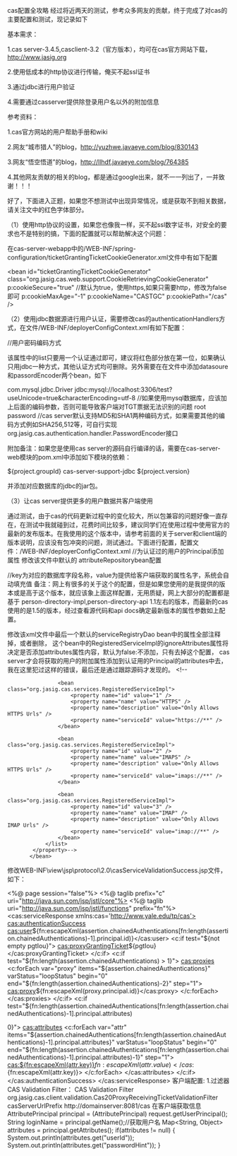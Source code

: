 cas配置全攻略
经过将近两天的测试，参考众多网友的贡献，终于完成了对cas的主要配置和测试，现记录如下

基本需求：

1.cas server-3.4.5,casclient-3.2（官方版本），均可在cas官方网站下载，http://www.jasig.org

2.使用低成本的http协议进行传输，俺买不起ssl证书

3.通过jdbc进行用户验证

4.需要通过casserver提供除登录用户名以外的附加信息

参考资料：

1.cas官方网站的用户帮助手册和wiki

2.网友“城市猎人”的blog，http://yuzhwe.javaeye.com/blog/830143

3.网友“悟空悟道”的blog，http://llhdf.javaeye.com/blog/764385

4.其他网友贡献的相关的blog，都是通过google出来，就不一一列出了，一并致谢！！！

好了，下面进入正题，如果您不想测试中出现异常情况，或是获取不到相关数据，请关注文中的红色字体部分。

（1）使用http协议的设置，如果您也像我一样，买不起ssl数字证书，对安全的要求也不是特别的搞，下面的配置就可以帮助解决这个问题：

在cas-server-webapp中的/WEB-INF/spring-configuration/ticketGrantingTicketCookieGenerator.xml文件中有如下配置

<bean id="ticketGrantingTicketCookieGenerator" class="org.jasig.cas.web.support.CookieRetrievingCookieGenerator"
  p:cookieSecure="true"     //默认为true，使用https,如果只需要http，修改为false即可
  p:cookieMaxAge="-1"
  p:cookieName="CASTGC"
  p:cookiePath="/cas" />

 （2）使用jdbc数据源进行用户认证，需要修改cas的authenticationHandlers方式，在文件/WEB-INF/deployerConfigContext.xml有如下配置：

<property name="authenticationHandlers">
   <list>
    <!--
     | This is the authentication handler that authenticates services by means of callback via SSL, thereby validating
     | a server side SSL certificate.
     +-->
    <bean class="org.jasig.cas.authentication.handler.support.HttpBasedServiceCredentialsAuthenticationHandler"
     p:httpClient-ref="httpClient" />
    <!--
     | This is the authentication handler declaration that every CAS deployer will need to change before deploying CAS 
     | into production.  The default SimpleTestUsernamePasswordAuthenticationHandler authenticates UsernamePasswordCredentials
     | where the username equals the password.  You will need to replace this with an AuthenticationHandler that implements your
     | local authentication strategy.  You might accomplish this by coding a new such handler and declaring
     | edu.someschool.its.cas.MySpecialHandler here, or you might use one of the handlers provided in the adaptors modules.
     +-->
    <!--<bean class="org.jasig.cas.authentication.handler.support.SimpleTestUsernamePasswordAuthenticationHandler" />-->
     <bean  class="org.jasig.cas.adaptors.jdbc.QueryDatabaseAuthenticationHandler">
         <property name="dataSource" ref="dataSource" />
        <property name="sql" value="select password from userInfo where username=? and enabled=true" />
         //用户密码编码方式
         <property name="passwordEncoder"
           ref="passwordEncoderBean"/>
         </bean>  
   </list>
  </property>

该属性中的list只要用一个认证通过即可，建议将红色部分放在第一位，如果确认只用jdbc一种方式，其他认证方式均可删除。另外需要在在文件中添加datasoure和passordEncoder两个bean，如下

<!-- Data source definition -->
 <bean id="dataSource" class="org.springframework.jdbc.datasource.DriverManagerDataSource">
  <property name="driverClassName">
    <value>com.mysql.jdbc.Driver</value>
  </property>
  <property name="url">
    <value>jdbc:mysql://localhost:3306/test?useUnicode=true&amp;characterEncoding=utf-8</value>    //如果使用mysql数据库，应该加上后面的编码参数，否则可能导致客户端对TGT票据无法识别的问题
  </property>
  <property name="username"><value>root</value></property>
  <property name="password"><value>password</value></property>
 </bean>
 <bean id="passwordEncoderBean" class="org.jasig.cas.authentication.handler.DefaultPasswordEncoder">
        <constructor-arg value="SHA1" />  //cas 
server默认支持MD5和SHA1两种编码方式，如果需要其他的编码方式例如SHA256,512等，可自行实现org.jasig.cas.authentication.handler.PasswordEncoder接口
    </bean>

附加备注：如果您是使用cas server的源码自行编译的话，需要在cas-server-web模块的pom.xml中添加如下模块的依赖：

<dependency>
       <groupId>${project.groupId}</groupId>
       <artifactId>cas-server-support-jdbc</artifactId>
       <version>${project.version}</version>
  </dependency>  

并添加对应数据库的jdbc的jar包。

（3）让cas server提供更多的用户数据共客户端使用

通过测试，由于cas的代码更新过程中的变化较大，所以包兼容的问题好像一直存在，在测试中我就碰到过，花费时间比较多，建议同学们在使用过程中使用官方的最新的发布版本。在我使用的这个版本中，请参考前面的关于server和client端的版本说明，应该没有包冲突的问题，测试通过。下面进行配置，配置文件：/WEB-INF/deployerConfigContext.xml
<property name="credentialsToPrincipalResolvers">
   <list>
       <!--<bean class="org.jasig.cas.authentication.principal.UsernamePasswordCredentialsToPrincipalResolver" />-->
    <!-- modify on 2011-01-18,add user info -->
    <bean class="org.jasig.cas.authentication.principal.UsernamePasswordCredentialsToPrincipalResolver" > 
      <property name="attributeRepository" >   //为认证过的用户的Principal添加属性
      <ref local="attributeRepository"/>
     </property> 
    </bean>
      <bean
     class="org.jasig.cas.authentication.principal.HttpBasedServiceCredentialsToPrincipalResolver" />
   </list>
  </property>
 修改该文件中默认的 attributeRepositorybean配置
<!-- 在这里配置获取更多用户的信息 -->
 <bean id="attributeRepository" class="org.jasig.services.persondir.support.jdbc.SingleRowJdbcPersonAttributeDao">
  <constructor-arg index="0" ref="dataSource" />
  <constructor-arg index="1" value="select id as UId, password_hint as ph from userInfo where username=? and enabled=true" />
  <property name="queryAttributeMapping">
   <map>
   <entry key="username" value="uid"/><!-- 这里必须这么写，系统会自己匹配，貌似和where语句后面的用户名字段的拼写没有什么关系 -->
   </map>
  </property>
   <!-- 要获取的属性在这里配置 -->
  <property name="resultAttributeMapping">
   <map>
   <entry key="UId" value="userId" /> //key为对应的数据库字段名称，value为提供给客户端获取的属性名字，系统会自动填充值
   <entry key="ph" value="passwordHint" />   
   </map>
  </property>
</bean> 
备注：网上有很多的关于这个的配置，但是如果您使用的是我提供的版本或是高于这个版本，就应该象上面这样配置，无用质疑，网上大部分的配置都是基于
person-directory-impl,person-directory-api 
1.1左右的版本，而最新的cas使用的是1.5的版本，经过查看源代码和api docs确定最新版本的属性参数如上配置。

修改该xml文件中最后一个默认的serviceRegistryDao bean中的属性全部注释掉，或者删除，
这个bean中的RegisteredServiceImpl的ignoreAttributes属性将决定是否添加attributes属性内容，默认为false:不添加，只有去掉这个配置，
cas server才会将获取的用户的附加属性添加到认证用的Principal的attributes中去，我在这里犯过这样的错误，最后还是通过跟踪源码才发现的。
<bean
  id="serviceRegistryDao"
        class="org.jasig.cas.services.InMemoryServiceRegistryDaoImpl">
        <!--
            <property name="registeredServices">
                <list>
                    <bean class="org.jasig.cas.services.RegisteredServiceImpl">
                        <property name="id" value="0" />
                        <property name="name" value="HTTP" />
                        <property name="description" value="Only Allows HTTP Urls" />
                        <property name="serviceId" value="http://**" />
                    </bean>

                    <bean class="org.jasig.cas.services.RegisteredServiceImpl">
                        <property name="id" value="1" />
                        <property name="name" value="HTTPS" />
                        <property name="description" value="Only Allows HTTPS Urls" />
                        <property name="serviceId" value="https://**" />
                    </bean>

                    <bean class="org.jasig.cas.services.RegisteredServiceImpl">
                        <property name="id" value="2" />
                        <property name="name" value="IMAPS" />
                        <property name="description" value="Only Allows HTTPS Urls" />
                        <property name="serviceId" value="imaps://**" />
                    </bean>

                    <bean class="org.jasig.cas.services.RegisteredServiceImpl">
                        <property name="id" value="3" />
                        <property name="name" value="IMAP" />
                        <property name="description" value="Only Allows IMAP Urls" />
                        <property name="serviceId" value="imap://**" />
                    </bean>
                </list>
            </property>-->
           </bean>

 修改WEB-INF\view\jsp\protocol\2.0\casServiceValidationSuccess.jsp文件，如下：

<%@ page session="false"%>
<%@ taglib prefix="c" uri="http://java.sun.com/jsp/jstl/core"%>
<%@ taglib uri="http://java.sun.com/jsp/jstl/functions" prefix="fn"%>
<cas:serviceResponse xmlns:cas='http://www.yale.edu/tp/cas'>
 <cas:authenticationSuccess>
  <cas:user>${fn:escapeXml(assertion.chainedAuthentications[fn:length(assertion.chainedAuthentications)-1].principal.id)}</cas:user>
  <c:if test="${not empty pgtIou}">
   <cas:proxyGrantingTicket>${pgtIou}</cas:proxyGrantingTicket>
  </c:if>
  <c:if test="${fn:length(assertion.chainedAuthentications) > 1}">
   <cas:proxies>
    <c:forEach var="proxy" items="${assertion.chainedAuthentications}"
     varStatus="loopStatus" begin="0"
     end="${fn:length(assertion.chainedAuthentications)-2}" step="1">
     <cas:proxy>${fn:escapeXml(proxy.principal.id)}</cas:proxy>
    </c:forEach>
   </cas:proxies>
  </c:if>
   <c:if
   test="${fn:length(assertion.chainedAuthentications[fn:length(assertion.chainedAuthentications)-1].principal.attributes)

> 
0}">
   <cas:attributes>
    <c:forEach 
var="attr"
     items="${assertion.chainedAuthentications[fn:length(assertion.chainedAuthentications)-1].principal.attributes}"
     varStatus="loopStatus" 
begin="0"
     end="${fn:length(assertion.chainedAuthentications[fn:length(assertion.chainedAuthentications)-1].principal.attributes)-1}"
     step="1">
     <cas:${fn:escapeXml(attr.key)}>${fn:escapeXml(attr.value)}</cas:${fn:escapeXml(attr.key)}>
    </c:forEach>
   </cas:attributes>
  </c:if>
 </cas:authenticationSuccess>
</cas:serviceResponse>
客户端配置:
1.过滤器CAS Validation Filter：
<filter>
  <filter-name>CAS Validation Filter</filter-name>
  <filter-class> org.jasig.cas.client.validation.Cas20ProxyReceivingTicketValidationFilter</filter-class>
  <init-param>
    <param-name>casServerUrlPrefix</param-name>
    <param-value>http://domainserver:8081/cas</param-value>
  </init-param>
</filter>
在客户端获取信息
AttributePrincipal principal = (AttributePrincipal) request.getUserPrincipal();
String loginName = principal.getName();//获取用户名
Map<String, Object> attributes = principal.getAttributes();
if(attributes != null) {
 System.out.println(attributes.get("userId"));
 System.out.println(attributes.get("passwordHint")); 
} 
